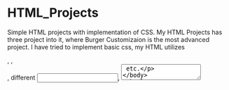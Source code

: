 # HTML_Projects
Simple HTML projects with implementation of CSS.
My HTML Projects has three project into it, where Burger Customizaion is the most advanced project. 
I have tried to implement basic css, my HTML utilizes <form>, <label>, <section>, different <input types>, <textarea> etc.
